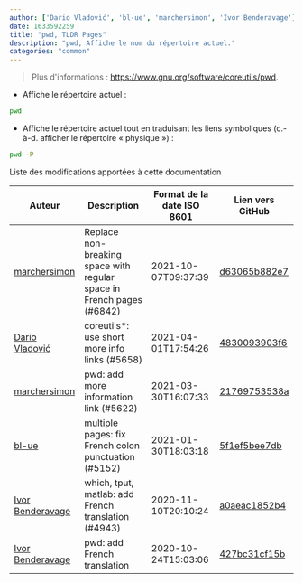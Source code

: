 ```yaml
---
author: ['Dario Vladović', 'bl-ue', 'marchersimon', 'Ivor Benderavage']
date: 1633592259
title: "pwd, TLDR Pages"
description: "pwd, Affiche le nom du répertoire actuel."
categories: "common"
---
```

> Plus d'informations : <https://www.gnu.org/software/coreutils/pwd>.

- Affiche le répertoire actuel :

```bash
pwd
```

- Affiche le répertoire actuel tout en traduisant les liens symboliques (c.-à-d. afficher le répertoire « physique ») :

```bash
pwd -P
```
Liste des modifications apportées à cette documentation


Auteur | Description | Format de la date ISO 8601 | Lien vers GitHub
------|-----|-----|-----
[marchersimon](mailto:50295997+marchersimon@users.noreply.github.com) | Replace non-breaking space with regular space in French pages (#6842) | 2021-10-07T09:37:39 | [d63065b882e7](https://github.com/tldr-pages/tldr/commit/d63065b882e77c3d3361e76cfa7f28bf5415832e)
[Dario Vladović](mailto:d.vladimyr@gmail.com) | coreutils*: use short more info links (#5658) | 2021-04-01T17:54:26 | [4830093903f6](https://github.com/tldr-pages/tldr/commit/4830093903f66ccf3ebbc2ecf477286e45edac59)
[marchersimon](mailto:50295997+marchersimon@users.noreply.github.com) | pwd: add more information link (#5622) | 2021-03-30T16:07:33 | [21769753538a](https://github.com/tldr-pages/tldr/commit/21769753538a8a688f8151af39e605454e3e4a63)
[bl-ue](mailto:54780737+bl-ue@users.noreply.github.com) | multiple pages: fix French colon punctuation (#5152) | 2021-01-30T18:03:18 | [5f1ef5bee7db](https://github.com/tldr-pages/tldr/commit/5f1ef5bee7dba1b2749d25e4d0a7be22c89cf8b4)
[Ivor Benderavage](mailto:ivor.benderavage@gmail.com) | which, tput, matlab: add French translation (#4943) | 2020-11-10T20:10:24 | [a0aeac1852b4](https://github.com/tldr-pages/tldr/commit/a0aeac1852b4f37e240b865702076bf6c029f705)
[Ivor Benderavage](mailto:ivor.benderavage@gmail.com) | pwd: add French translation | 2020-10-24T15:03:06 | [427bc31cf15b](https://github.com/tldr-pages/tldr/commit/427bc31cf15b964146fca779bb5aa16ba6ff4783)


